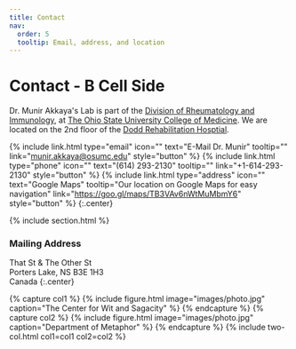 ```yaml
---
title: Contact
nav:
  order: 5
  tooltip: Email, address, and location
---
```


# <i class="fas fa-envelope"></i>Contact - B Cell Side

Dr. Munir Akkaya's Lab is part of the [Division of Rheumatology and Immunology](https://medicine.osu.edu/departments/internal-medicine/rheumatology), at [The Ohio State University College of Medicine](https://medicine.osu.edu/).
We are located on the 2nd floor of the [Dodd Rehabilitation Hosptial](https://wexnermedical.osu.edu/locations/dodd-rehabilitation-hospital).

{%
  include link.html
  type="email"
  icon=""
  text="E-Mail Dr. Munir"
  tooltip=""
  link="munir.akkaya@osumc.edu"
  style="button"
%}
{%
  include link.html
  type="phone"
  icon=""
  text="(614) 293-2130"
  tooltip=""
  link="+1-614-293-2130"
  style="button"
%}
{%
  include link.html
  type="address"
  icon=""
  text="Google Maps"
  tooltip="Our location on Google Maps for easy navigation"
  link="https://goo.gl/maps/TB3VAv6nWtMuMbmY6"
  style="button"
%}
{:.center}

{% include section.html %}

### <i class="fas fa-mail-bulk"></i>Mailing Address

That St & The Other St  
Porters Lake, NS B3E 1H3  
Canada
{:.center}

{% capture col1 %}
{%
  include figure.html
  image="images/photo.jpg"
  caption="The Center for Wit and Sagacity"
%}
{% endcapture %}
{% capture col2 %}
{%
  include figure.html
  image="images/photo.jpg"
  caption="Department of Metaphor"
%}
{% endcapture %}
{% include two-col.html col1=col1 col2=col2 %}
